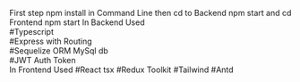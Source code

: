 First step npm install in Command Line then cd to Backend npm start 
and cd Frontend npm start 
In Backend Used         
#Typescript                   
#Express with Routing         
#Sequelize ORM MySql db       
#JWT Auth Token               
In Frontend Used
#React tsx
#Redux Toolkit 
#Tailwind
#Antd
                              
